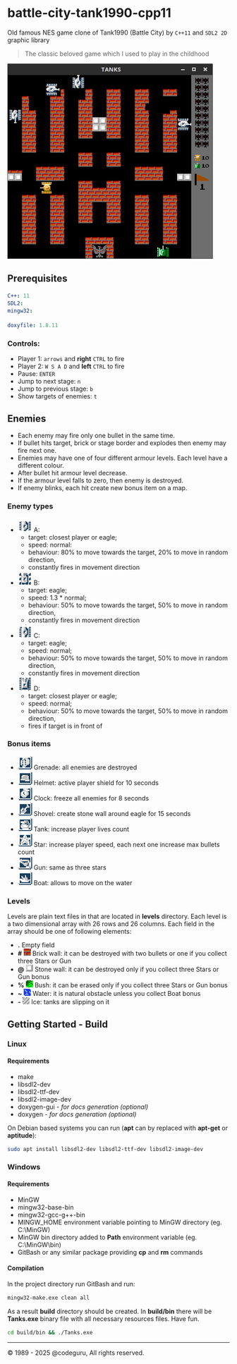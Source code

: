 # battle-city-tank1990-cpp11

Old famous NES game clone of Tank1990 (Battle City) by `C++11` and `SDL2 2D` graphic library

> The classic beloved game which I used to play in the childhood

![BATTLE CITY](screenshot.png)

## Prerequisites

```yaml
C++: 11
SDL2:
mingw32:

doxyfile: 1.8.11
```

### Controls:

- Player 1: `arrows` and **right** `CTRL` to fire
- Player 2: `W S A D` and **left** `CTRL` to fire
- Pause: `ENTER`
- Jump to next stage: `n`
- Jump to previous stage: `b`
- Show targets of enemies: `t`

## Enemies

- Each enemy may fire only one bullet in the same time.
- If bullet hits target, brick or stage border and explodes then enemy may fire next one.
- Enemies may have one of four different armour levels. Each level have a different colour.
- After bullet hit armour level decrease.
- If the armour level falls to zero, then enemy is destroyed.
- If enemy blinks, each hit create new bonus item on a map.

### Enemy types

- ![Enemy A](resources/img/enemy_a.png) A:
  - target: closest player or eagle;
  - speed: normal:
  - behaviour: 80% to move towards the target, 20% to move in random direction,
  - constantly fires in movement direction
- ![Enemy B](resources/img/enemy_b.png) B:
  - target: eagle;
  - speed: 1.3 \* normal;
  - behaviour: 50% to move towards the target, 50% to move in random direction,
  - constantly fires in movement direction
- ![Enemy C](resources/img/enemy_c.png) C:
  - target: eagle;
  - speed: normal;
  - behaviour: 50% to move towards the target, 50% to move in random direction,
  - constantly fires in movement direction
- ![Enemy D](resources/img/enemy_d.png) D:
  - target: closest player or eagle;
  - speed: normal;
  - behaviour: 50% to move towards the target, 50% to move in random direction,
  - fires if target is in front of

### Bonus items

- ![Bonus grenade](resources/img/bonus_grenade.png) Grenade: all enemies are destroyed
- ![Bonus helmet](resources/img/bonus_helmet.png) Helmet: active player shield for 10 seconds
- ![Bonus clock](resources/img/bonus_clock.png) Clock: freeze all enemies for 8 seconds
- ![Bonus shovel](resources/img/bonus_shovel.png) Shovel: create stone wall around eagle for 15 seconds
- ![Bonus tank](resources/img/bonus_tank.png) Tank: increase player lives count
- ![Bonus star](resources/img/bonus_star.png) Star: increase player speed, each next one increase max bullets count
- ![Bonus gun](resources/img/bonus_gun.png) Gun: same as three stars
- ![Bonus boat](resources/img/bonus_boat.png) Boat: allows to move on the water

### Levels

Levels are plain text files in that are located in **levels** directory.
Each level is a two dimensional array with 26 rows and 26 columns.
Each field in the array should be one of following elements:

- **.** Empty field
- **#** ![Brick wall](resources/img/brick.png) Brick wall: it can be destroyed with two bullets or one if you collect three Stars or Gun
- **@** ![Stone wall](resources/img/stone.png) Stone wall: it can be destroyed only if you collect three Stars or Gun bonus
- **%** ![Bush](resources/img/bush.png) Bush: it can be erased only if you collect three Stars or Gun bonus
- **~** ![Water](resources/img/water.png) Water: it is natural obstacle unless you collect Boat bonus
- **-** ![Ice](resources/img/ice.png) Ice: tanks are slipping on it

## Getting Started - Build

### Linux

#### Requirements

- make
- libsdl2-dev
- libsdl2-ttf-dev
- libsdl2-image-dev
- doxygen-gui - _for docs generation (optional)_
- doxygen - _for docs generation (optional)_

On Debian based systems you can run (**apt** can by replaced with **apt-get** or **aptitude**):

```bash
sudo apt install libsdl2-dev libsdl2-ttf-dev libsdl2-image-dev
```

### Windows

#### Requirements

- MinGW
- mingw32-base-bin
- mingw32-gcc-g++-bin
- MINGW_HOME environment variable pointing to MinGW directory (eg. C:\MinGW)
- MinGW bin directory added to **Path** environment variable (eg. C:\MinGW\bin)
- GitBash or any similar package providing **cp** and **rm** commands

#### Compilation

In the project directory run GitBash and run:

```bash
mingw32-make.exe clean all
```

As a result **build** directory should be created.
In **build/bin** there will be **Tanks.exe** binary file with all necessary resources files.
Have fun.

```bash
cd build/bin && ./Tanks.exe
```

---

&copy; 1989 - 2025 @codeguru, All rights reserved.

